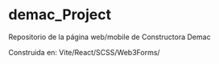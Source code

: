# demac_Project

Repositorio de la página web/mobile de Constructora Demac

Construida en:
Vite/React/SCSS/Web3Forms/
